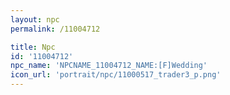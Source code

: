 ```yaml
---
layout: npc
permalink: /11004712

title: Npc
id: '11004712'
npc_name: 'NPCNAME_11004712_NAME:[F]Wedding'
icon_url: 'portrait/npc/11000517_trader3_p.png'
---
```

